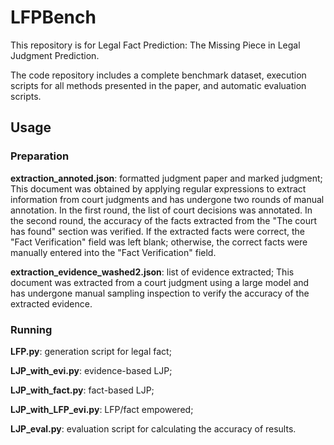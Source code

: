 # LFPBench

This repository is for Legal Fact Prediction: The Missing Piece in Legal Judgment Prediction.

The code repository includes a complete benchmark dataset, execution scripts for all methods presented in the paper, and automatic evaluation scripts.

## Usage

### Preparation

**extraction_annoted.json**: formatted judgment paper and marked judgment; This document was obtained by applying regular expressions to extract information from court judgments and has undergone two rounds of manual annotation. In the first round, the list of court decisions was annotated. In the second round, the accuracy of the facts extracted from the "The court has found" section was verified. If the extracted facts were correct, the "Fact Verification" field was left blank; otherwise, the correct facts were manually entered into the "Fact Verification" field.

**extraction_evidence_washed2.json**: list of evidence extracted; This document was extracted from a court judgment using a large model and has undergone manual sampling inspection to verify the accuracy of the extracted evidence.

### Running

**LFP.py**: generation script for legal fact;

**LJP_with_evi.py**: evidence-based LJP;

**LJP_with_fact.py**: fact-based LJP;

**LJP_with_LFP_evi.py**: LFP/fact empowered;

**LJP_eval.py**: evaluation script for calculating the accuracy of results.
